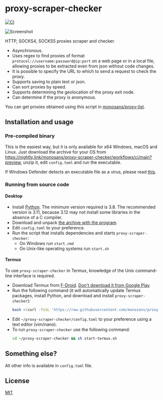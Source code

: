 # proxy-scraper-checker

[![CI](https://github.com/monosans/proxy-scraper-checker/actions/workflows/ci.yml/badge.svg)](https://github.com/monosans/proxy-scraper-checker/actions/workflows/ci.yml)

![Screenshot](screenshot.png)

HTTP, SOCKS4, SOCKS5 proxies scraper and checker.

- Asynchronous.
- Uses regex to find proxies of format `protocol://username:password@ip:port` on a web page or in a local file, allowing proxies to be extracted even from json without code changes.
- It is possible to specify the URL to which to send a request to check the proxy.
- Supports saving to plain text or json.
- Can sort proxies by speed.
- Supports determining the geolocation of the proxy exit node.
- Can determine if the proxy is anonymous.

You can get proxies obtained using this script in [monosans/proxy-list](https://github.com/monosans/proxy-list).

## Installation and usage

### Pre-compiled binary

This is the easiest way, but it is only available for x64 Windows, macOS and Linux. Just download the archive for your OS from <https://nightly.link/monosans/proxy-scraper-checker/workflows/ci/main?preview>, unzip it, edit `config.toml` and run the executable.

If Windows Defender detects an executable file as a virus, please read [this](https://github.com/Nuitka/Nuitka/issues/2495#issuecomment-1762836583).

### Running from source code

#### Desktop

- Install [Python](https://python.org/downloads). The minimum version required is 3.8. The recommended version is 3.11, because 3.12 may not install some libraries in the absence of a C compiler.
- Download and unpack [the archive with the program](https://github.com/monosans/proxy-scraper-checker/archive/refs/heads/main.zip).
- Edit `config.toml` to your preference.
- Run the script that installs dependencies and starts `proxy-scraper-checker`:
  - On Windows run `start.cmd`
  - On Unix-like operating systems run `start.sh`

#### Termux

To use `proxy-scraper-checker` in Termux, knowledge of the Unix command-line interface is required.

- Download Termux from [F-Droid](https://f-droid.org/en/packages/com.termux/). [Don't download it from Google Play](https://github.com/termux/termux-app#google-play-store-deprecated).
- Run the following command (it will automatically update Termux packages, install Python, and download and install `proxy-scraper-checker`):
  ```bash
  bash <(curl -fsSL 'https://raw.githubusercontent.com/monosans/proxy-scraper-checker/main/install-termux.sh')
  ```
- Edit `~/proxy-scraper-checker/config.toml` to your preference using a text editor (vim/nano).
- To run `proxy-scraper-checker` use the following command:
  ```bash
  cd ~/proxy-scraper-checker && sh start-termux.sh
  ```

## Something else?

All other info is available in `config.toml` file.

## License

[MIT](LICENSE)
